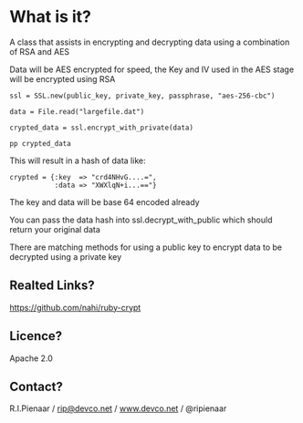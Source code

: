 What is it?
===========

A class that assists in encrypting and decrypting data using a
combination of RSA and AES

Data will be AES encrypted for speed, the Key and IV used in
the AES stage will be encrypted using RSA

	ssl = SSL.new(public_key, private_key, passphrase, "aes-256-cbc")

	data = File.read("largefile.dat")

	crypted_data = ssl.encrypt_with_private(data)

	pp crypted_data

This will result in a hash of data like:

	crypted = {:key  => "crd4NHvG....=",
	           :data => "XWXlqN+i...=="}

The key and data will be base 64 encoded already

You can pass the data hash into ssl.decrypt_with_public which
should return your original data

There are matching methods for using a public key to encrypt
data to be decrypted using a private key

Realted Links?
--------------

https://github.com/nahi/ruby-crypt

Licence?
--------

Apache 2.0

Contact?
--------

R.I.Pienaar / rip@devco.net / www.devco.net / @ripienaar
